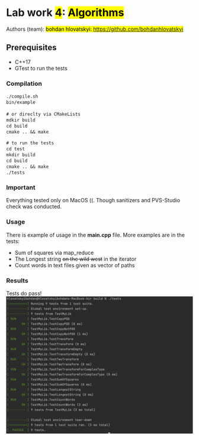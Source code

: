 # Lab work <mark>4</mark>: <mark>Algorithms</mark>
Authors (team): <mark>bohdan hlovatskyi: https://github.com/bohdanhlovatskyi</mark><br>

## Prerequisites

- C++17
- GTest to run the tests

### Compilation

```shell
./compile.sh
bin/example

# or direclty via CMakeLists
mdkir build
cd build
cmake .. && make
```

```shell
# to run the tests
cd test
mkdir build
cd build
cmake .. && make
./tests
```

### Important
Everything tested only on MacOS ((. Though sanitizers and PVS-Studio check was conducted.

### Usage

There is example of usage in the **main.cpp** file. More examples are in the tests:
- Sum of squares via map_reduce
- The Longest string ~~on the wild west~~ in the iterator
- Count words in text files given as vector of paths

### Results

Tests do pass!
![](results/result.png)
